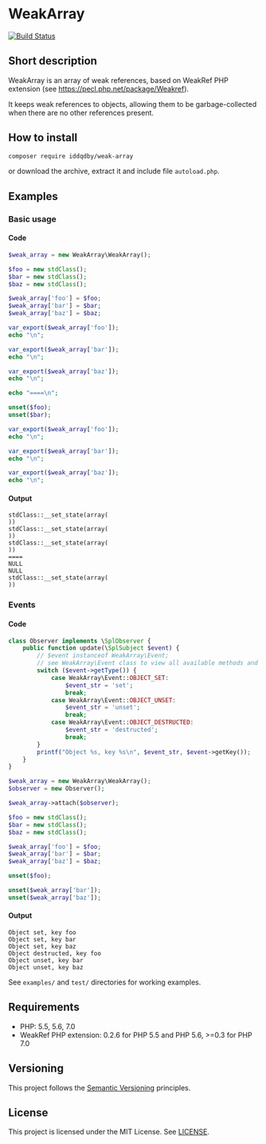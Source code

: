 # WeakArray

[![Build Status](https://travis-ci.org/iddqdby/weak-array.svg?branch=2.0.x)](https://travis-ci.org/iddqdby/weak-array)

## Short description

WeakArray is an array of weak references, based on WeakRef PHP extension (see https://pecl.php.net/package/Weakref).

It keeps weak references to objects, allowing them to be garbage-collected when there are no other references present.

## How to install

```sh
composer require iddqdby/weak-array
```

or download the archive, extract it and include file `autoload.php`.

## Examples

### Basic usage

#### Code

```php
$weak_array = new WeakArray\WeakArray();

$foo = new stdClass();
$bar = new stdClass();
$baz = new stdClass();

$weak_array['foo'] = $foo;
$weak_array['bar'] = $bar;
$weak_array['baz'] = $baz;

var_export($weak_array['foo']);
echo "\n";

var_export($weak_array['bar']);
echo "\n";

var_export($weak_array['baz']);
echo "\n";

echo "====\n";

unset($foo);
unset($bar);

var_export($weak_array['foo']);
echo "\n";

var_export($weak_array['bar']);
echo "\n";

var_export($weak_array['baz']);
echo "\n";
```

#### Output

```
stdClass::__set_state(array(
))
stdClass::__set_state(array(
))
stdClass::__set_state(array(
))
====
NULL
NULL
stdClass::__set_state(array(
))
```

### Events

#### Code

```php
class Observer implements \SplObserver {
    public function update(\SplSubject $event) {
        // $event instanceof WeakArray\Event;
        // see WeakArray\Event class to view all available methods and Event::* constants
        switch ($event->getType()) {
            case WeakArray\Event::OBJECT_SET:
                $event_str = 'set';
                break;
            case WeakArray\Event::OBJECT_UNSET:
                $event_str = 'unset';
                break;
            case WeakArray\Event::OBJECT_DESTRUCTED:
                $event_str = 'destructed';
                break;
        }
        printf("Object %s, key %s\n", $event_str, $event->getKey());
    }
}

$weak_array = new WeakArray\WeakArray();
$observer = new Observer();

$weak_array->attach($observer);

$foo = new stdClass();
$bar = new stdClass();
$baz = new stdClass();

$weak_array['foo'] = $foo;
$weak_array['bar'] = $bar;
$weak_array['baz'] = $baz;

unset($foo);

unset($weak_array['bar']);
unset($weak_array['baz']);
```

#### Output

```
Object set, key foo
Object set, key bar
Object set, key baz
Object destructed, key foo
Object unset, key bar
Object unset, key baz
```

See `examples/` and `test/` directories for working examples.

## Requirements

* PHP: 5.5, 5.6, 7.0
* WeakRef PHP extension: 0.2.6 for PHP 5.5 and PHP 5.6, >=0.3 for PHP 7.0

## Versioning

This project follows the [Semantic Versioning](http://semver.org/) principles.

## License

This project is licensed under the MIT License. See [LICENSE](LICENSE).
